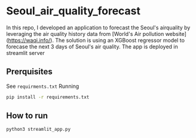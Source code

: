 # Seoul_air_quality_forecast
In this repo, I developed an application to forecast the Seoul's airquality by leveraging the air quality history data from [World's Air pollution website] (https://waqi.info/).
The solution is using an XGBoost regressor model to forecase the next 3 days of Seoul's air quality. The app is deployed in streamlit server
## Prerquisites
See `requirments.txt`
Running
```bash
pip install -r requirements.txt
```

## How to run

```bash
python3 streamlit_app.py
```
